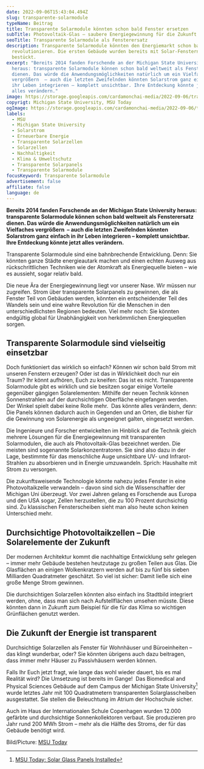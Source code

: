 ```yaml
---
date: 2022-09-06T15:43:04.494Z
slug: transparente-solarmodule
typeName: Beitrag
title: Transparente Solarmodule könnten schon bald Fenster ersetzen
subTitle: Photovoltaik-Glas – saubere Energiegewinnung für die Zukunft
seoTitle: Transparente Solarmodule als Fensterersatz
description: Transparente Solarmodule könnten den Energiemarkt schon bald
  revolutionieren. Die ersten Gebäude wurden bereits mit Solar-Fenstern
  bestückt.
excerpt: "Bereits 2014 fanden Forschende an der Michigan State University
  heraus: transparente Solarmodule können schon bald weltweit als Fensterersatz
  dienen. Das würde die Anwendungsmöglichkeiten natürlich um ein Vielfaches
  vergrößern  – auch die letzten Zweifelnden könnten Solarstrom ganz einfach in
  ihr Leben integrieren – komplett unsichtbar. Ihre Entdeckung könnte jetzt
  alles verändern."
image: https://storage.googleapis.com/cardamonchai-media/2022-09-06/transparente-solarzellen-msu-jpeg-imagine-78a8e8_908d93_1024_768/640.webp
copyrigt: Michigan State University, MSU Today
ogImage: https://storage.googleapis.com/cardamonchai-media/2022-09-06/transparente-solarzellen-msu-fb-jpeg-imagine-c8c8c8_8e8c93_1200_628/640.webp
labels:
  - MSU
  - Michigan State University
  - Solarstrom
  - Erneuerbare Energie
  - Transparente Solarzellen
  - Solarzellen
  - Nachhaltigkeit
  - Klima & Umweltschutz
  - Transparente Solarpanels
  - Transparente Solarmodule
focusKeyword: Transparente Solarmodule
advertisement: false
affiliate: false
language: de
---
```

**Bereits 2014 fanden Forschende an der Michigan State University heraus: transparente Solarmodule können schon bald weltweit als Fensterersatz dienen. Das würde die Anwendungsmöglichkeiten natürlich um ein Vielfaches vergrößern  – auch die letzten Zweifelnden könnten Solarstrom ganz einfach in ihr Leben integrieren – komplett unsichtbar. Ihre Entdeckung könnte jetzt alles verändern.**

Transparente Solarmodule sind eine bahnbrechende Entwicklung. Denn: Sie könnten ganze Städte energieautark machen und einen echten Ausweg aus rückschrittlichen Techniken wie der Atomkraft als Energiequelle bieten – wie es aussieht, sogar relativ bald.

Die neue Ära der Energiegewinnung liegt vor unserer Nase. Wir müssen nur zugreifen. Strom über transparente Solarpanels zu gewinnen, die als Fenster Teil von Gebäuden werden, könnten ein entscheidender Teil des Wandels sein und eine wahre Revolution für die Menschen in den unterschiedlichsten Regionen bedeuten. Viel mehr noch: Sie könnten endgültig global für Unabhängigkeit von herkömmlichen Energiequellen sorgen.

## Transparente Solarmodule sind vielseitig einsetzbar

Doch funktioniert das wirklich so einfach? Können wir schon bald Strom mit unseren Fenstern erzeugen? Oder ist das in Wirklichkeit doch nur ein Traum? Ihr könnt aufhören, Euch zu kneifen: Das ist es nicht. Transparente Solarmodule gibt es wirklich und sie besitzen sogar einige Vorteile gegenüber gängigen Solarelementen: Mithilfe der neuen Technik können Sonnenstrahlen auf der durchsichtigen Oberfläche eingefangen werden. Der Winkel spielt dabei keine Rolle mehr.  Das könnte alles verändern, denn: Die Panels können dadurch auch in Gegenden und an Orten, die bisher für die Gewinnung von Solarenergie als ungeeignet galten, eingesetzt werden.

Die Ingenieure und Forscher entwickelten im Hinblick auf die Technik gleich mehrere Lösungen für die Energiegewinnung mit transparenten Solarmodulen, die auch als Photovoltaik-Glas bezeichnet werden. Die meisten sind sogenannte Solarkonzentratoren. Sie sind also dazu in der Lage, bestimmte für das menschliche Auge unsichtbare UV- und Infrarot-Strahlen zu absorbieren und in Energie umzuwandeln. Sprich: Haushalte mit Strom zu versorgen. 

Die zukunftsweisende Technologie könnte nahezu jedes Fenster in eine Photovoltaikzelle verwandeln – davon sind sich die Wissenschaftler der Michigan Uni überzeugt. Vor zwei Jahren gelang es Forschende aus Europa und den USA sogar, Zellen herzustellen, die zu 100 Prozent durchsichtig sind. Zu klassischen Fensterscheiben sieht man also heute schon keinen Unterschied mehr.

## Durchsichtige Photovoltaikzellen – Die Solarelemente der Zukunft

Der modernen Architektur kommt die nachhaltige Entwicklung sehr gelegen – immer mehr Gebäude bestehen heutzutage zu großen Teilen aus Glas. Die Glasflächen an einigen Wolkenkratzern werden auf bis zu fünf bis sieben Milliarden Quadratmeter geschätzt. So viel ist sicher: Damit ließe sich eine große Menge Strom gewinnen.

Die durchsichtigen Solarzellen könnten also einfach ins Stadtbild integriert werden, ohne, dass man sich nach Aufstellflächen umsehen müsste. Diese könnten dann in Zukunft zum Beispiel für die für das Klima so wichtigen Grünflächen genutzt werden.

## Die Zukunft der Energie ist transparent

Durchsichtige Solarzellen als Fenster für Wohnhäuser und Büroeinheiten – das klingt wunderbar, oder? Sie könnten übrigens auch dazu beitragen, dass immer mehr Häuser zu Passivhäusern werden können.

Falls Ihr Euch jetzt fragt, wie lange das wohl wieder dauert, bis es mal Realität wird? Die Umsetzung ist bereits im Gange!  Das Biomedical and Physical Sciences Gebäude auf dem Campus der Michigan State University[^1] wurde letztes Jahr mit 100 Quadratmetern transparenten Solarglasscheiben ausgestattet. Sie stellen die Beleuchtung im Atrium der Hochschule sicher. 

Auch im Haus der Internationalen Schule Copenhagen wurden 12.000 gefärbte und durchsichtige Sonnenkollektoren verbaut. Sie produzieren pro Jahr rund 200 MWh Strom – mehr als die Hälfte des Stroms, der für das Gebäude benötigt wird.

Bild/Picture: [MSU Today](https://msutoday.msu.edu/news/2017/transparent-solar-technology-represents-wave-of-the-future)

[^1]: [MSU Today: Solar Glass Panels Installed](https://msutoday.msu.edu/news/2021/solar-glass-panels-installed)